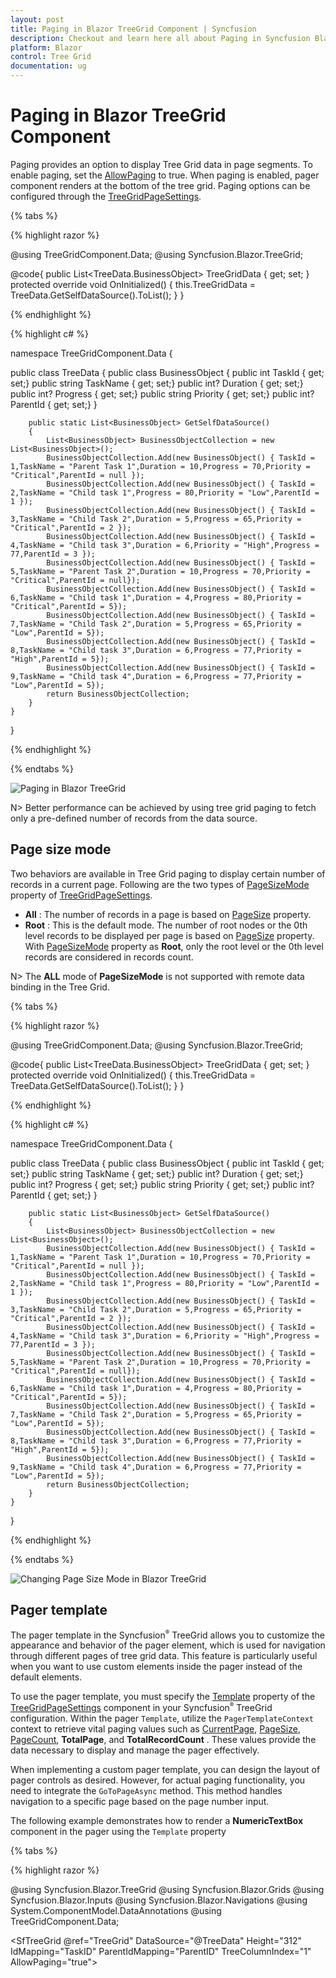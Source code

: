 ```yaml
---
layout: post
title: Paging in Blazor TreeGrid Component | Syncfusion
description: Checkout and learn here all about Paging in Syncfusion Blazor TreeGrid component and much more details.
platform: Blazor
control: Tree Grid
documentation: ug
---
```


# Paging in Blazor TreeGrid Component

Paging provides an option to display Tree Grid data in page segments. To enable paging, set the [AllowPaging](https://help.syncfusion.com/cr/blazor/Syncfusion.Blazor.TreeGrid.SfTreeGrid-1.html#Syncfusion_Blazor_TreeGrid_SfTreeGrid_1_AllowPaging) to true. When paging is enabled, pager component renders at the bottom of the tree grid. Paging options can be configured through the [TreeGridPageSettings](https://help.syncfusion.com/cr/blazor/Syncfusion.Blazor.TreeGrid.TreeGridPageSettings.html).

{% tabs %}

{% highlight razor %}

@using TreeGridComponent.Data;
@using Syncfusion.Blazor.TreeGrid;

<SfTreeGrid DataSource="@TreeGridData" IdMapping="TaskId" ParentIdMapping="ParentId" TreeColumnIndex="1" AllowPaging="true">
    <TreeGridPageSettings PageCount="2" PageSize="2" PageSizeMode="PageSizeMode.Root">
    </TreeGridPageSettings>
    <TreeGridColumns>
        <TreeGridColumn Field="TaskId" HeaderText="Task ID" Width="80" TextAlign="Syncfusion.Blazor.Grids.TextAlign.Right"></TreeGridColumn>
        <TreeGridColumn Field="TaskName" HeaderText="Task Name" Width="160"></TreeGridColumn>
        <TreeGridColumn Field="Duration" HeaderText="Duration" Width="100" TextAlign="Syncfusion.Blazor.Grids.TextAlign.Right"></TreeGridColumn>
        <TreeGridColumn Field="Progress" HeaderText="Progress" Width="100" TextAlign="Syncfusion.Blazor.Grids.TextAlign.Right"></TreeGridColumn>
        <TreeGridColumn Field="Priority" HeaderText="Priority" Width="80"></TreeGridColumn>
    </TreeGridColumns>
</SfTreeGrid>

@code{
    public List<TreeData.BusinessObject> TreeGridData { get; set; }
    protected override void OnInitialized()
    {
        this.TreeGridData = TreeData.GetSelfDataSource().ToList();
    }
}

{% endhighlight %}

{% highlight c# %}

namespace TreeGridComponent.Data {

public class TreeData
    {
        public class BusinessObject
        {
            public int TaskId { get; set;}
            public string TaskName { get; set;}
            public int? Duration { get; set;}
            public int? Progress { get; set;}
            public string Priority { get; set;}
            public int? ParentId { get; set;}
        }

        public static List<BusinessObject> GetSelfDataSource()
        {
            List<BusinessObject> BusinessObjectCollection = new List<BusinessObject>();
            BusinessObjectCollection.Add(new BusinessObject() { TaskId = 1,TaskName = "Parent Task 1",Duration = 10,Progress = 70,Priority = "Critical",ParentId = null });
            BusinessObjectCollection.Add(new BusinessObject() { TaskId = 2,TaskName = "Child task 1",Progress = 80,Priority = "Low",ParentId = 1 });
            BusinessObjectCollection.Add(new BusinessObject() { TaskId = 3,TaskName = "Child Task 2",Duration = 5,Progress = 65,Priority = "Critical",ParentId = 2 });
            BusinessObjectCollection.Add(new BusinessObject() { TaskId = 4,TaskName = "Child task 3",Duration = 6,Priority = "High",Progress = 77,ParentId = 3 });
            BusinessObjectCollection.Add(new BusinessObject() { TaskId = 5,TaskName = "Parent Task 2",Duration = 10,Progress = 70,Priority = "Critical",ParentId = null});
            BusinessObjectCollection.Add(new BusinessObject() { TaskId = 6,TaskName = "Child task 1",Duration = 4,Progress = 80,Priority = "Critical",ParentId = 5});
            BusinessObjectCollection.Add(new BusinessObject() { TaskId = 7,TaskName = "Child Task 2",Duration = 5,Progress = 65,Priority = "Low",ParentId = 5});
            BusinessObjectCollection.Add(new BusinessObject() { TaskId = 8,TaskName = "Child task 3",Duration = 6,Progress = 77,Priority = "High",ParentId = 5});
            BusinessObjectCollection.Add(new BusinessObject() { TaskId = 9,TaskName = "Child task 4",Duration = 6,Progress = 77,Priority = "Low",ParentId = 5});
            return BusinessObjectCollection;
        }
    }
}

{% endhighlight %}

{% endtabs %}


![Paging in Blazor TreeGrid](images/blazor-treegrid-paging.png)

N> Better performance can be achieved by using tree grid paging to fetch only a pre-defined number of records from the data source.

## Page size mode

Two behaviors are available in Tree Grid paging to display certain number of records in a current page. Following are the two types of [PageSizeMode](https://help.syncfusion.com/cr/blazor/Syncfusion.Blazor.TreeGrid.TreeGridPageSettings.html#Syncfusion_Blazor_TreeGrid_TreeGridPageSettings_PageSizeMode) property of [TreeGridPageSettings](https://help.syncfusion.com/cr/blazor/Syncfusion.Blazor.TreeGrid.TreeGridPageSettings.html).

* **All** : The number of records in a page is based on [PageSize](https://help.syncfusion.com/cr/blazor/Syncfusion.Blazor.TreeGrid.TreeGridPageSettings.html#Syncfusion_Blazor_TreeGrid_TreeGridPageSettings_PageSize) property.
* **Root** : This is the default mode. The number of root nodes or the 0th level records to be displayed per page is based on [PageSize](https://help.syncfusion.com/cr/blazor/Syncfusion.Blazor.TreeGrid.TreeGridPageSettings.html#Syncfusion_Blazor_TreeGrid_TreeGridPageSettings_PageSize) property. With [PageSizeMode](https://help.syncfusion.com/cr/blazor/Syncfusion.Blazor.TreeGrid.TreeGridPageSettings.html#Syncfusion_Blazor_TreeGrid_TreeGridPageSettings_PageSizeMode) property as **Root**, only the root level or the 0th level records are considered in records count.

N> The **ALL** mode of **PageSizeMode** is not supported with remote data binding in the Tree Grid.

{% tabs %}

{% highlight razor %}

@using TreeGridComponent.Data;
@using Syncfusion.Blazor.TreeGrid;

<SfTreeGrid DataSource="@TreeGridData" IdMapping="TaskId" ParentIdMapping="ParentId" TreeColumnIndex="1" AllowPaging="true">
    <TreeGridPageSettings PageCount="2" PageSize="2" PageSizeMode="PageSizeMode.Root">
    </TreeGridPageSettings>
    <TreeGridColumns>
        <TreeGridColumn Field="TaskId" HeaderText="Task ID" Width="80" TextAlign="Syncfusion.Blazor.Grids.TextAlign.Right"></TreeGridColumn>
        <TreeGridColumn Field="TaskName" HeaderText="Task Name" Width="160"></TreeGridColumn>
        <TreeGridColumn Field="Duration" HeaderText="Duration" Width="100" TextAlign="Syncfusion.Blazor.Grids.TextAlign.Right"></TreeGridColumn>
        <TreeGridColumn Field="Progress" HeaderText="Progress" Width="100" TextAlign="Syncfusion.Blazor.Grids.TextAlign.Right"></TreeGridColumn>
        <TreeGridColumn Field="Priority" HeaderText="Priority" Width="80"></TreeGridColumn>
    </TreeGridColumns>
</SfTreeGrid>

@code{
    public List<TreeData.BusinessObject> TreeGridData { get; set; }
    protected override void OnInitialized()
    {
        this.TreeGridData = TreeData.GetSelfDataSource().ToList();
    }
}

{% endhighlight %}

{% highlight c# %}

namespace TreeGridComponent.Data {

public class TreeData
    {
        public class BusinessObject
        {
            public int TaskId { get; set;}
            public string TaskName { get; set;}
            public int? Duration { get; set;}
            public int? Progress { get; set;}
            public string Priority { get; set;}
            public int? ParentId { get; set;}
        }

        public static List<BusinessObject> GetSelfDataSource()
        {
            List<BusinessObject> BusinessObjectCollection = new List<BusinessObject>();
            BusinessObjectCollection.Add(new BusinessObject() { TaskId = 1,TaskName = "Parent Task 1",Duration = 10,Progress = 70,Priority = "Critical",ParentId = null });
            BusinessObjectCollection.Add(new BusinessObject() { TaskId = 2,TaskName = "Child task 1",Progress = 80,Priority = "Low",ParentId = 1 });
            BusinessObjectCollection.Add(new BusinessObject() { TaskId = 3,TaskName = "Child Task 2",Duration = 5,Progress = 65,Priority = "Critical",ParentId = 2 });
            BusinessObjectCollection.Add(new BusinessObject() { TaskId = 4,TaskName = "Child task 3",Duration = 6,Priority = "High",Progress = 77,ParentId = 3 });
            BusinessObjectCollection.Add(new BusinessObject() { TaskId = 5,TaskName = "Parent Task 2",Duration = 10,Progress = 70,Priority = "Critical",ParentId = null});
            BusinessObjectCollection.Add(new BusinessObject() { TaskId = 6,TaskName = "Child task 1",Duration = 4,Progress = 80,Priority = "Critical",ParentId = 5});
            BusinessObjectCollection.Add(new BusinessObject() { TaskId = 7,TaskName = "Child Task 2",Duration = 5,Progress = 65,Priority = "Low",ParentId = 5});
            BusinessObjectCollection.Add(new BusinessObject() { TaskId = 8,TaskName = "Child task 3",Duration = 6,Progress = 77,Priority = "High",ParentId = 5});
            BusinessObjectCollection.Add(new BusinessObject() { TaskId = 9,TaskName = "Child task 4",Duration = 6,Progress = 77,Priority = "Low",ParentId = 5});
            return BusinessObjectCollection;
        }
    }
}

{% endhighlight %}

{% endtabs %}

![Changing Page Size Mode in Blazor TreeGrid](images/blazor-treegrid-page-size-mode.png)

<!-- Template

You can use custom elements inside the pager instead of default elements.
The custom elements can be defined by using the [`Template`](https://help.syncfusion.com/cr/blazor/Syncfusion.Blazor.TreeGrid.TreeGridPageSettings.html#Syncfusion_Blazor_TreeGrid_TreeGridPageSettings_Template) property.
Inside this template, you can access the [`CurrentPage`](https://help.syncfusion.com/cr/blazor/Syncfusion.Blazor.TreeGrid.TreeGridPageSettings.html#Syncfusion_Blazor_TreeGrid_TreeGridPageSettings_CurrentPage), [`PageSize`](https://help.syncfusion.com/cr/blazor/Syncfusion.Blazor.TreeGrid.TreeGridPageSettings.html#Syncfusion_Blazor_TreeGrid_TreeGridPageSettings_PageSize), [`PageCount`](https://help.syncfusion.com/cr/blazor/Syncfusion.Blazor.TreeGrid.TreeGridPageSettings.html#Syncfusion_Blazor_TreeGrid_TreeGridPageSettings_PageCount), **TotalPage** and **TotalRecordCount** values.

-->

## Pager template

The pager template in the Syncfusion<sup style="font-size:70%">&reg;</sup> TreeGrid allows you to customize the appearance and behavior of the pager element, which is used for navigation through different pages of tree grid data. This feature is particularly useful when you want to use custom elements inside the pager instead of the default elements.

To use the pager template, you must specify the [Template](https://help.syncfusion.com/cr/blazor/Syncfusion.Blazor.TreeGrid.TreeGridPageSettings.html#Syncfusion_Blazor_TreeGrid_TreeGridPageSettings_Template) property of the [TreeGridPageSettings](https://help.syncfusion.com/cr/blazor/Syncfusion.Blazor.TreeGrid.TreeGridPageSettings.html) component in your Syncfusion<sup style="font-size:70%">&reg;</sup> TreeGrid configuration. Within the pager `Template`, utilize the `PagerTemplateContext` context to retrieve vital paging values such as [CurrentPage](https://help.syncfusion.com/cr/blazor/Syncfusion.Blazor.TreeGrid.TreeGridPageSettings.html#Syncfusion_Blazor_TreeGrid_TreeGridPageSettings_CurrentPage), [PageSize](https://help.syncfusion.com/cr/blazor/Syncfusion.Blazor.TreeGrid.TreeGridPageSettings.html#Syncfusion_Blazor_TreeGrid_TreeGridPageSettings_PageSize), [PageCount](https://help.syncfusion.com/cr/blazor/Syncfusion.Blazor.TreeGrid.TreeGridPageSettings.html#Syncfusion_Blazor_TreeGrid_TreeGridPageSettings_PageCount), **TotalPage**, and **TotalRecordCount** . These values provide the data necessary to display and manage the pager effectively.

When implementing a custom pager template, you can design the layout of pager controls as desired. However, for actual paging functionality, you need to integrate the `GoToPageAsync` method. This method handles navigation to a specific page based on the page number input.

The following example demonstrates how to render a **NumericTextBox** component in the pager using the `Template` property

{% tabs %}

{% highlight razor %}

@using Syncfusion.Blazor.TreeGrid
@using Syncfusion.Blazor.Grids
@using Syncfusion.Blazor.Inputs
@using Syncfusion.Blazor.Navigations
@using System.ComponentModel.DataAnnotations
@using TreeGridComponent.Data;

<SfTreeGrid @ref="TreeGrid" DataSource="@TreeData" Height="312" IdMapping="TaskID" ParentIdMapping="ParentID" TreeColumnIndex="1" AllowPaging="true">
    <TreeGridPageSettings  PageSize="@pageSize">
        <Template>

            @{
                var Paging = ( context as  PagerTemplateContext);
            <div>
                <div>
                    <div>
                        <SfNumericTextBox TValue="int" Format="###" Step="1" Min="1" Max="5" Placeholder="Select Page Size" Width="200px">
                            <NumericTextBoxEvents TValue="int" ValueChange="@CalculatePageSize"></NumericTextBoxEvents>
                        </SfNumericTextBox>
                    </div>
                </div>
                <div style="margin-top:5px;margin-left:30px;border: none; display: inline-block">
                    <span> of @totalPages pages (@TreeData.Count items)</span>
                </div>
            </div>
            }
        </Template>
    </TreeGridPageSettings>
    <TreeGridColumns>
        <TreeGridColumn Field="TaskID" HeaderText="Task ID" Width="80" TextAlign="TextAlign.Right"></TreeGridColumn>
        <TreeGridColumn Field="TaskName" HeaderText="Task Name" Width="170"></TreeGridColumn>
        <TreeGridColumn Field="StartDate" HeaderText="Start Date" Format="d" Type=ColumnType.Date Width="145" TextAlign="TextAlign.Right"></TreeGridColumn>
        <TreeGridColumn Field="Duration" HeaderText="Duration" Width="100" TextAlign="TextAlign.Right"></TreeGridColumn>
        <TreeGridColumn Field="Progress" HeaderText="Progress" Width="110"></TreeGridColumn>
        <TreeGridColumn Field="Priority" HeaderText="Priority" Width="100"></TreeGridColumn>
    </TreeGridColumns>
</SfTreeGrid>

@code {
    private List<SelfReferenceData> TreeData { get; set; }
    SfTreeGrid<SelfReferenceData> TreeGrid;
    public int pageSize { get; set; } = 3;
    public int totalPages => (int)Math.Ceiling((double)TreeData.Count / (pageSize * 6));

    protected override void OnInitialized()
    {
        TreeData = SelfReferenceData.GetTree().Take(90).ToList();
    }

    
    private async Task CalculatePageSize(Syncfusion.Blazor.Inputs.ChangeEventArgs<int> args)
    {
        await TreeGrid.GoToPageAsync(args.Value);
    }
}


{% endhighlight %}

{% highlight c# %}

namespace TreeGridComponent.Data {

    public class SelfReferenceData
    {
        public static List<SelfReferenceData> tree = new List<SelfReferenceData>();
        [Key]
        public int? TaskID { get; set; }
        public string TaskName { get; set; }
        public DateTime? StartDate { get; set; }
        public DateTime? EndDate { get; set; }
        public String Progress { get; set; }
        public String Priority { get; set; }
        public double? Duration { get; set; }
        public int? ParentID { get; set; }
        public bool? IsParent { get; set; }
        public bool? Approved { get; set; }
        public int? ParentItem { get; set; }
        public SelfReferenceData() { }
        public static List<SelfReferenceData> GetTree()
        {
            tree.Clear();
            int root = -1;
            int TaskNameID = 0;
            int ChildCount = -1;
            int SubTaskCount = -1;
            for (var t = 1; t <= 60; t++)
            {
                DateTime start = new DateTime(2022, 08, 25);
                DateTime end = new DateTime(2027, 08, 25);
                DateTime startingDate = start.AddDays(t + 2);
                DateTime endingDate = end.AddDays(t + 20);
                string math = "";
                string progr = "";
                bool appr = true;
                int duration = 0;
                duration = (t % 2 == 0) ? 52 : (t % 5 == 0) ? 14 : (t % 3 == 0) ? 25 : 34;
                math = (t % 3) == 0 ? "High" : (t % 2) == 0 ? "Low" : "Critical";
                progr = (t % 3) == 0 ? "Started" : (t % 2) == 0 ? "Open" : "In Progress";
                appr = (t % 3) == 0 ? true : (t % 2) == 0 ? false : true;
                root++; TaskNameID++;
                int rootItem = root + 1;
                tree.Add(new SelfReferenceData() { TaskID = rootItem, TaskName = "Parent task " + TaskNameID.ToString(), StartDate = startingDate, EndDate = endingDate, IsParent = true, ParentID = null, Progress = progr, Priority = math, Duration = duration, Approved = appr });
                int parent = tree.Count;
                for (var c = 0; c < 2; c++)
                {
                    DateTime start1 = new DateTime(2022, 08, 25);
                    DateTime startingDate1 = start1.AddDays(c + 4);
                    DateTime end1 = new DateTime(2025, 06, 16);
                    DateTime endingDate1 = end1.AddDays(c + 15);
                    root++; ChildCount++;
                    int parn = parent + c + 1;
                    string val = "";
                    duration = (c % 3 == 0) ? 1 : (c % 2 == 0) ? 12 : 98;
                    val = ((parent + c + 1) % 3 == 0) ? "Low" : "Critical";
                    progr = ((c + 1) % 3) == 0 ? "In Progress" : ((c + 1) % 2) == 0 ? "Open" : "Validated";
                    appr = ((c + 1) % 3) == 0 ? true : ((c + 3) % 2) == 0 ? false : true;
                    int iD = root + 1;
                    tree.Add(new SelfReferenceData() { TaskID = iD, TaskName = "Child task " + (ChildCount + 1).ToString(), StartDate = startingDate1, EndDate = endingDate1, IsParent = (((parent + c + 1) % 3) == 0), ParentID = rootItem, Progress = progr, Priority = val, Duration = duration, Approved = appr });
                    if ((((parent + c + 1) % 3) == 0))
                    {
                        int immParent = tree.Count;
                        for (var s = 0; s < 3; s++)
                        {
                            DateTime start2 = new DateTime(2022, 08, 25);
                            DateTime startingDate2 = start2.AddDays(s + 4);
                            DateTime end2 = new DateTime(2024, 06, 16);
                            DateTime endingDate2 = end2.AddDays(s + 13);
                            root++; SubTaskCount++;
                            duration = (s % 2 == 0) ? 67 : 14;
                            string Prior = (immParent % 2 == 0) ? "Validated" : "Normal";
                            tree.Add(new SelfReferenceData() { TaskID = root + 1, TaskName = "Sub task " + (SubTaskCount + 1).ToString(), StartDate = startingDate2, EndDate = endingDate2, IsParent = false, ParentID = iD, Progress = (immParent % 2 == 0) ? "In Progress" : "Closed", Priority = Prior, Duration = duration, Approved = appr });
                        }
                    }
                }
            }
            return tree;
        }
    }
}

{% endhighlight %}

{% endtabs %}

{% previewsample "https://blazorplayground.syncfusion.com/embed/VXVfCMMTzAVvikyC?appbar=false&editor=false&result=true&errorlist=false&theme=bootstrap5 %}

## Pager with page size dropdown

The pager Dropdown allows to change the number of records in the Tree Grid dynamically. It can be enabled by defining the [PageSizes](https://help.syncfusion.com/cr/blazor/Syncfusion.Blazor.TreeGrid.TreeGridPageSettings.html#Syncfusion_Blazor_TreeGrid_TreeGridPageSettings_PageSizes) property of [TreeGridPageSettings](https://help.syncfusion.com/cr/blazor/Syncfusion.Blazor.TreeGrid.TreeGridPageSettings.html) as **true**.

{% tabs %}

{% highlight razor %}

@using TreeGridComponent.Data;
@using Syncfusion.Blazor.TreeGrid;

<SfTreeGrid DataSource="@TreeGridData" IdMapping="TaskId" ParentIdMapping="ParentId" TreeColumnIndex="1" AllowPaging="true">
    <TreeGridPageSettings PageCount="2" PageSize="2" PageSizeMode="PageSizeMode.Root" PageSizes="new List<int>() { 2, 5, 10}"></TreeGridPageSettings>
    <TreeGridColumns>
        <TreeGridColumn Field="TaskId" HeaderText="Task ID" Width="80" TextAlign="Syncfusion.Blazor.Grids.TextAlign.Right"></TreeGridColumn>
        <TreeGridColumn Field="TaskName" HeaderText="Task Name" Width="160"></TreeGridColumn>
        <TreeGridColumn Field="Duration" HeaderText="Duration" Width="100" TextAlign="Syncfusion.Blazor.Grids.TextAlign.Right"></TreeGridColumn>
        <TreeGridColumn Field="Progress" HeaderText="Progress" Width="100" TextAlign="Syncfusion.Blazor.Grids.TextAlign.Right"></TreeGridColumn>
        <TreeGridColumn Field="Priority" HeaderText="Priority" Width="80"></TreeGridColumn>
    </TreeGridColumns>
</SfTreeGrid>

@code{
    public List<TreeData.BusinessObject> TreeGridData { get; set; }
    protected override void OnInitialized()
    {
        this.TreeGridData = TreeData.GetSelfDataSource().ToList();
    }
}

{% endhighlight %}

{% highlight c# %}

namespace TreeGridComponent.Data {

public class TreeData
    {
        public class BusinessObject
        {
            public int TaskId { get; set;}
            public string TaskName { get; set;}
            public int? Duration { get; set;}
            public int? Progress { get; set;}
            public string Priority { get; set;}
            public int? ParentId { get; set;}
        }

        public static List<BusinessObject> GetSelfDataSource()
        {
            List<BusinessObject> BusinessObjectCollection = new List<BusinessObject>();
            BusinessObjectCollection.Add(new BusinessObject() { TaskId = 1,TaskName = "Parent Task 1",Duration = 10,Progress = 70,Priority = "Critical",ParentId = null });
            BusinessObjectCollection.Add(new BusinessObject() { TaskId = 2,TaskName = "Child task 1",Progress = 80,Priority = "Low",ParentId = 1 });
            BusinessObjectCollection.Add(new BusinessObject() { TaskId = 3,TaskName = "Child Task 2",Duration = 5,Progress = 65,Priority = "Critical",ParentId = 2 });
            BusinessObjectCollection.Add(new BusinessObject() { TaskId = 4,TaskName = "Child task 3",Duration = 6,Priority = "High",Progress = 77,ParentId = 3 });
            BusinessObjectCollection.Add(new BusinessObject() { TaskId = 5,TaskName = "Parent Task 2",Duration = 10,Progress = 70,Priority = "Critical",ParentId = null});
            BusinessObjectCollection.Add(new BusinessObject() { TaskId = 6,TaskName = "Child task 1",Duration = 4,Progress = 80,Priority = "Critical",ParentId = 5});
            BusinessObjectCollection.Add(new BusinessObject() { TaskId = 7,TaskName = "Child Task 2",Duration = 5,Progress = 65,Priority = "Low",ParentId = 5});
            BusinessObjectCollection.Add(new BusinessObject() { TaskId = 8,TaskName = "Child task 3",Duration = 6,Progress = 77,Priority = "High",ParentId = 5});
            BusinessObjectCollection.Add(new BusinessObject() { TaskId = 9,TaskName = "Child task 4",Duration = 6,Progress = 77,Priority = "Low",ParentId = 5});
            return BusinessObjectCollection;
        }
    }
}

{% endhighlight %}

{% endtabs %}

![Displaying Page Dropdown in Blazor TreeGrid](images/blazor-treegrid-page-drop-down.png)

<!--How to render Pager at the Top of the Tree Grid

By default, Pager will be rendered at the bottom of the Tree Grid. You can also render the Pager at the top of the Tree Grid by using the [`DataBound`](https://help.syncfusion.com/cr/blazor/Syncfusion.Blazor.TreeGrid.TreeGridEvents-1.html#Syncfusion_Blazor_TreeGrid_TreeGridEvents_1_DataBound) event.

> During the paging action, the pager component triggers the below three events.
> The **created** event triggers when Pager is created.
> The **click** event triggers when the numeric items in the pager is clicked.
> The **dropDownChanged** event triggers when pageSize DropDownList value is selected.

-->
